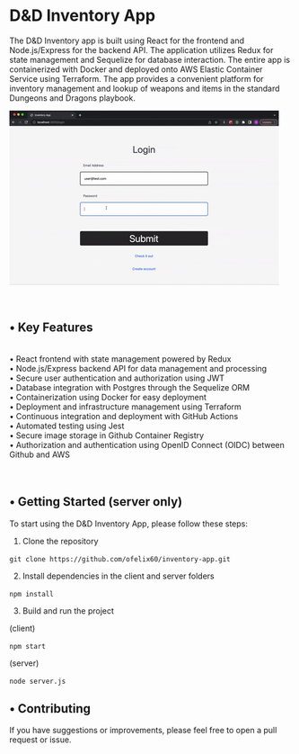 # D&D Inventory App

The D&D Inventory app is built using React for the frontend and Node.js/Express for the backend API. The application utilizes Redux for state management and Sequelize for database interaction. The entire app is containerized with Docker and deployed onto AWS Elastic Container Service using Terraform. The app provides a convenient platform for inventory management and lookup of weapons and items in the standard Dungeons and Dragons playbook.
<br>

![](https://github.com/ofelix60/inventory-app/blob/main/interface.gif)

<br>

## • Key Features

<br>
• React frontend with state management powered by Redux<br/>
• Node.js/Express backend API for data management and processing<br/>  
• Secure user authentication and authorization using JWT<br/> 
• Database integration with Postgres through the Sequelize ORM<br/>
• Containerization using Docker for easy deployment<br/>
• Deployment and infrastructure management using Terraform<br/>
• Continuous integration and deployment with GitHub Actions<br/>
• Automated testing using Jest<br/>
• Secure image storage in Github Container Registry<br/>
• Authorization and authentication using OpenID Connect (OIDC) between Github and AWS<br/>
<br>
<br>

## • Getting Started (server only)

To start using the D&D Inventory App, please follow these steps:

1. Clone the repository

`git clone https://github.com/ofelix60/inventory-app.git`

2. Install dependencies in the client and server folders

`npm install`

3. Build and run the project

(client)

`npm start`

(server)

`node server.js`

## • Contributing

If you have suggestions or improvements, please feel free to open a pull request or issue.
